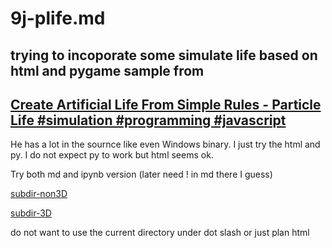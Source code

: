 # 9j-plife.md

## trying to incoporate some simulate life based on html and pygame sample from 
##   [Create Artificial Life From Simple Rules - Particle Life #simulation #programming #javascript](https://www.youtube.com/watch?v=0Kx4Y9TVMGg)

He has a lot in the sournce like even Windows binary.  I just try the html and py.  I do not expect py to work but html seems ok.

Try both md and ipynb version (later need ! in md there I guess)

[subdir-non3D](plife_html_etc/particle_life.html "plife non-3D")

[subdir-3D](plife_html_etc/particle_life_3d.html "plife-3D")

do not want to use the current directory under dot slash or just plan html



